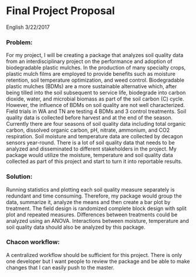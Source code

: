 Final Project Proposal
================
English
3/22/2017

### Problem:

For my project, I will be creating a package that analyzes soil quality data from an interdisciplinary project on the performance and adoption of biodegradable plastic mulches. In the production of many specialty crops, plastic mulch films are employed to provide benefits such as moisture retention, soil temperature optimization, and weed control. Biodegradable plastic mulches (BDMs) are a more sustainable alternative which, after being tilled into the soil subsequent to service life, biodegrade into carbon dioxide, water, and microbial biomass as part of the soil carbon (C) cycle. However, the influence of BDMs on soil quality are not well characterized. Field trials in WA and TN are testing 4 BDMs and 3 control treatments. Soil quality data is collected before harvest and at the end of the season. Currently there are four seasons of soil quality data including total organic carbon, dissolved organic carbon, pH, nitrate, ammonium, and CO2 respiration. Soil moisture and temperature data are collected by decagon sensors year-round. There is a lot of soil quality data that needs to be analyzed and disseminated to different stakeholders in the project. My package would utilize the moisture, temperature and soil quality data collected as part of this project and start to turn it into reportable results.

### Solution:

Running statistics and plotting each soil quality measure separately is redundant and time consuming. Therefore, my package would group the data, summarize it, analyze the means and then create a bar plot by treatment. The field design is randomized complete block design with split plot and repeated measures. Differences between treatments could be analyzed using an ANOVA. Interactions between moisture, temperature and soil quality data should also be analyzed by this package.

### Chacon workflow:

A centralized workflow should be sufficient for this project. There is only one developer but I want people to review the package and be able to make changes that I can easily push to the master.
